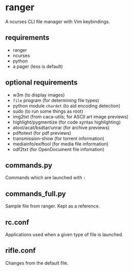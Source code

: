 # ranger

A ncurses CLI file manager with Vim keybindings.

## requirements
* ranger
* ncurses
* python
* a pager (less is default)

## optional requirements
* w3m (to display images)
* `file` program (for determining file types)
* python module `chardet` (to aid encoding detection)
* sudo (to run some things as root)
* img2txt (from caca-utils; for ASCII art image previews)
* highlight/pygmentize (for code syntax highlighting)
* atool/acat/bsdtar/unrar (for archive previews)
* pdftotext (for pdf previews)
* transmission-show (for torrent information)
* mediainfo/exiftool (for media file information)
* odf2txt (for OpenDocument file infomation)

## commands.py
Commands which are launched with `:`

## commands_full.py 
Sample file from ranger. Kept as a reference. 

## rc.conf
Applications used when a given type of file is launched.

## rifle.conf
Changes from the default file. 

